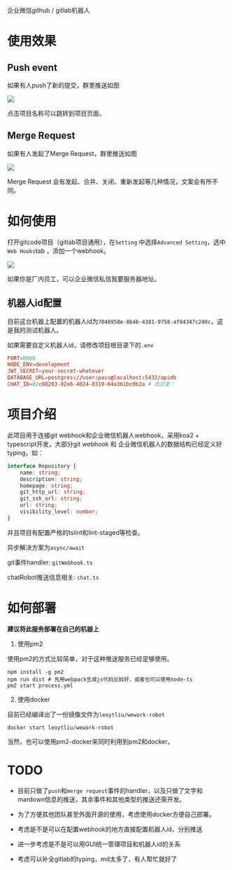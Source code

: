 企业微信github / gitlab机器人

# 使用效果

## Push event
如果有人push了新的提交，群里推送如图

![](https://tuchuang-1251767583.cos.ap-guangzhou.myqcloud.com/push-demo.jpg)

点击项目名称可以跳转到项目页面。

## Merge Request
如果有人发起了Merge Request，群里推送如图

![](https://tuchuang-1251767583.cos.ap-guangzhou.myqcloud.com/mr-demo.png)

Merge Request 会有发起、合并、关闭、重新发起等几种情况，文案会有所不同。

# 如何使用

打开gitcode项目（gitlab项目通用），在`Setting` 中选择`Advanced Setting`，选中`Web Hooks`tab ，添加一个webhook。

![](https://tuchuang-1251767583.cos.ap-guangzhou.myqcloud.com/demo.png)

如果你是厂内员工，可以企业微信私信我要服务器地址。

## 机器人id配置
目前这台机器上配置的机器人id为`7048958e-8b4b-4381-9758-af84347c240c`，这是我的测试机器人。

如果需要自定义机器人id，请修改项目根目录下的`.env`

```conf
PORT=8080
NODE_ENV=development
JWT_SECRET=your-secret-whatever
DATABASE_URL=postgres://user:pass@localhost:5432/apidb
CHAT_ID=82c08203-82a6-4824-8319-04a361bc0b2a # 改这里！
```
# 项目介绍

此项目用于连接git webhook和企业微信机器人webhook，采用koa2 + typescript开发，大部分git webhook 和 企业微信机器人的数据结构已经定义好typing，如：

```typescript
interface Repository {
    name: string;
    description: string;
    homepage: string;
    git_http_url: string;
    git_ssh_url: string;
    url: string;
    visibility_level: number;
}
```

并且项目有配置严格的tslint和lint-staged等检查。

异步解决方案为`async/await`

git事件handler: `gitWebhook.ts`

chatRobot推送信息相关: `chat.ts`

# 如何部署

**建议将此服务部署在自己的机器上**

1. 使用pm2

使用pm2的方式比较简单，对于这种推送服务已经足够使用。

```shell
npm install -g pm2
npm run dist # 先用webpack生成js代码比较好，或者也可以使用node-ts
pm2 start process.yml
```

2. 使用docker

目前已经编译出了一份镜像文件为`leoytliu/wework-robot`
```
docker start leoytliu/wework-robot
```
当然，也可以使用pm2-docker来同时利用到pm2和docker。


# TODO

* 目前只做了`push`和`merge request`事件的handler，以及只做了文字和mardown信息的推送，其余事件和其他类型的推送还需开发。

* 为了方便其他团队甚至外面开源的使用，考虑使用docker方便自己部署。

* 考虑是不是可以在配置webhook的地方直接配置机器人id，分别推送

* 进一步考虑是不是可以用GUI统一管理项目和机器人id的关系

* 考虑可以补全gitlab的typing，md太多了，有人帮忙就好了